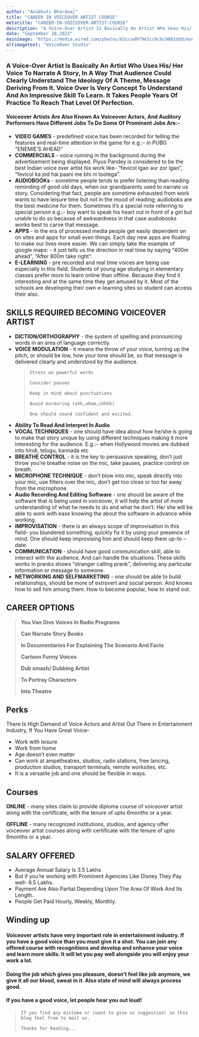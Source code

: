 ```yaml
---
author: "Anubhuti Bhardwaj"
title: "CAREER IN VOICEOVER ARTIST COURSE"
metatitle: "CAREER-IN-VOICEOVER-ARTIST-COURSE"
description: "A Voice-Over Artist Is Basically An Artist Who Uses His/ Her Voice To Narrate A Story, In A Way That Audience Could Clearly Understand The Ideology Of A Theme, Message Deriving From It."
date: "September 10,2022"
mainimage: "https://media.wired.com/photos/62ccad979e1cc6cbc9061ddd/master/pass/Voice-Acting-Video-Games-Culture-GettyImages-1353302248.jpg"
altimagetext: "VoiceOver Studio"
---
```


### A Voice-Over Artist Is Basically An Artist Who Uses His/ Her Voice To Narrate A Story, In A Way That Audience Could Clearly Understand The Ideology Of A Theme, Message Deriving From It. Voice Over Is Very Concept To Understand And An Impressive Skill To Learn. It Takes People Years Of Practice To Reach That Level Of Perfection.

#### Voiceover Artists Are Also Known As Voiceover Actors, And Auditory Performers Have Different Jobs To Do Some Of Prominent Jobs Are:-

- **VIDEO GAMES** - predefined voice has been recorded for telling the features and real-time attention in the game for e.g.:- in PUBG “ENEMIE’S AHEAD”
- **COMMERCIALS** - voice running in the background during the advertisement being displayed. Piyus Pandey is considered to be the best Indian voice over artist his work like- “fevicol lgao aur zor lgao”, “fevicol ka jod hai paani me bhi ni tootega”.
- **AUDIOBOOKs** - sometime people tends to prefer listening than reading reminding of good old days, when our grandparents used to narrate us story. Considering that fact, people are sometime exhausted from work wants to have leisure time but not in the mood of reading; audioboks are the best medicine for them. Sometimes it’s a special note referring to special person e.g.:- boy want to speak his heart out in front of a girl but unable to do so because of awkwardness in that case audiobooks works best to carve that message.
- **APPS** - in the era of processed media people get easily dependent on on sites and apps for small even things. Each day new apps are floating to make our lives more easier. We can simply take the example of google maps: - it just tells us the direction in real time by saying “400m ahead”, “After 800m take right”.
- **E-LEARNING** - pre recorded and real time voices are being use especially in this field. Students of young age studying in elementary classes prefer more to learn online than offline. Because they find it interesting and at the same time they get amused by it. Most of the schools are developing their own e-learning sites so student can access their also.

## SKILLS REQUIRED BECOMING VOICEOVER ARTIST

- **DICTION/ORTHOGRAPHY** - the system of spelling and pronouncing words in an area of language correctly.
- **VOICE MODULATION** - it means the throw of your voice, turning up the pitch, or should be low, how your tone should be, so that message is delivered clearly and understood by the audience.
    > ```Stress on powerful words```
    >
    > ```Consider pauses```
    > 
    > ```Keep in mind about punctuations```
    > 
    > ```Avoid murmuring (ahh,uhmm,chhhh)```
    > 
    > ```One should sound confident and excited.```
- **Ability To Read And Interpret In Audio**
- **VOCAL TECHNIQUES** - one should have idea about how he/she is going to make that story unique by using different techniques making it more interesting for the audience. E.g.:- when Hollywood movies are dubbed into hindi, telugu, kannada etc
- **BREATHE CONTROL** - it is the key to persuasive speaking, don’t just throw you’re breathe noise on the mic, take pauses, practice control on breath.
- **MICROPHONE TECHNIQUE** - don’t blow into mic, speak directly into your mic, use filters over the mic, don’t get too close or too far away from the microphone.
- **Audio Recording And Editing Software** - one should be aware of the software that is being used in voiceover, it will help the artist of more understanding of what he needs to do and what he don’t. He/ she will be able to work with ease knowing the about the software in advance while working.
- **IMPROVISATION** - there is an always scope of improvisation in this field- you blundered something, quickly fix it by using your presence of mind. One should keep improvising him and should keep them up-to –date.
- **COMMUNICATION** - should have good communication skill, able to interact with the audience. And can handle the situations. These skills works in pranks shows “stranger calling prank”, delivering any particular information or message to someone.
- **NETWORKING AND SELFMARKETING** - one should be able to build relationships, should be more of extrovert and social person. And knows how to sell him among them. How to become popular, how to stand out.

## CAREER OPTIONS
> **You Van Give Voices In Radio Programs**
>
> **Can Narrate Story Books**
>
> **In Documentaries For Explaining The Scenario And Facts**
>
> **Cartoon Funny Voices**
>
> **Dub smash/ Dubbing Artist**
>
> **To Portray Characters**
>
> **Into Theatre**

## Perks
There Is High Demand of Voice Actors and Artist Out There in Entertainment Industry, If You Have Great Voice-
* Work with leisure
* Work from home
* Age doesn’t even matter
* Can work at ampetheatres, studios, radio stations, free lancing, production studios, transport terminals, remote worksites, etc.
* It is a versatile job and one should be flexible in ways.

## Courses
**ONLINE** - many sites claim to provide diploma course of voiceover artist along with the certificate, with the tenure of upto 6months or a year.

**OFFLINE** - many recognized institutions, studios, and agency offer voiceover artist courses along with certificate with the tenure of upto 6months or a year.

## SALARY OFFERED
* Average Annual Salary Is 3.5 Lakhs
* But if you’re working with Prominent Agencies Like Disney They Pay well- 6.5 Lakhs.
* Payment Are Also Partial Depending Upon The Area Of Work And Its Length.
* People Get Paid Hourly, Weekly, Monthly.

## Winding up
#### Voiceover artists have very important role in entertainment industry. If you have a good voice than you must give it a shot. You can join any offered course with recognitions and develop and enhance your voice and learn more skills. It will let you pay well alongside you will enjoy your work a lot.
#### Doing the job which gives you pleasure, doesn’t feel like job anymore, we give it all our blood, sweat in it. Also state of mind will always process good.
#### If you have a good voice, let people hear you out loud!

> ```If you find any mistake or (want to give us suggestion) in this blog feel free to mail us.```
>
>```Thanks for Reading...```




